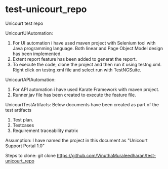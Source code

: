 # test-unicourt_repo
Unicourt test repo

UnicourtUIAutomation:
1. For UI automation i have used maven project with Selenium tool with Java programming language. Both linear and Page Object Model design has been implemented.
2. Extent report feature has been added to generat the report.
3. To execute the code, clone the project and then run it using testng.xml. Right click on testng.xml file and select run with TestNGSuite.

UnicourtAPIAutomation:
1. For API automation i have used Karate Framework with maven project.
2. Runner.jav file has been created to execute the feature file.

UnicourtTestArtifacts:
Below documents have been created as part of the test artifacts
1. Test plan.
2. Testcases
3. Requirement traceability matrix

Assumption:
I have named the project in this document as "Unicourt Support Portal 1.0"

Steps to clone:
git clone https://github.com/VinuthaMuraleedharan/test-unicourt_repo


   
